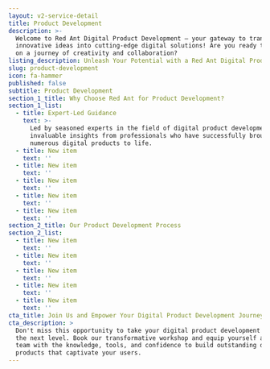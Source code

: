 ```yaml
---
layout: v2-service-detail
title: Product Development
description: >-
  Welcome to Red Ant Digital Product Development – your gateway to transforming
  innovative ideas into cutting-edge digital solutions! Are you ready to embark
  on a journey of creativity and collaboration?
listing_description: Unleash Your Potential with a Red Ant Digital Product Development!
slug: product-development
icon: fa-hammer
published: false
subtitle: Product Development
section_1_title: Why Choose Red Ant for Product Development?
section_1_list:
  - title: Expert-Led Guidance
    text: >-
      Led by seasoned experts in the field of digital product development. Gain
      invaluable insights from professionals who have successfully brought
      numerous digital products to life.
  - title: New item
    text: ''
  - title: New item
    text: ''
  - title: New item
    text: ''
  - title: New item
    text: ''
  - title: New item
    text: ''
section_2_title: Our Product Development Process
section_2_list:
  - title: New item
    text: ''
  - title: New item
    text: ''
  - title: New item
    text: ''
  - title: New item
    text: ''
  - title: New item
    text: ''
cta_title: Join Us and Empower Your Digital Product Development Journey!
cta_description: >
  Don't miss this opportunity to take your digital product development skills to
  the next level. Book our transformative workshop and equip yourself and your
  team with the knowledge, tools, and confidence to build outstanding digital
  products that captivate your users.
---
```


